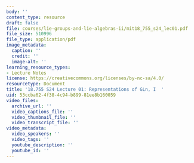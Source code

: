 ```yaml
---
body: ''
content_type: resource
draft: false
file: courses/lie-groups-and-lie-algebras-ii/mit18_755_s24_lec01.pdf
file_size: 510996
file_type: application/pdf
image_metadata:
  caption: ''
  credit: ''
  image-alt: ''
learning_resource_types:
- Lecture Notes
license: https://creativecommons.org/licenses/by-nc-sa/4.0/
resourcetype: Document
title: '18.755 S24 Lecture 01: Representations of GLn, I  '
uid: 53ccba62-4f38-4c94-b899-81ee8b160059
video_files:
  archive_url: ''
  video_captions_file: ''
  video_thumbnail_file: ''
  video_transcript_file: ''
video_metadata:
  video_speakers: ''
  video_tags: ''
  youtube_description: ''
  youtube_id: ''
---
```

